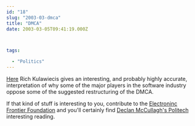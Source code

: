```yaml
---
id: "18"
slug: "2003-03-dmca"
title: "DMCA"
date: 2003-03-05T09:41:19.000Z



tags:

  - "Politics"
---
```

<div class="sqs-html-content">
  <p><a href="http://www.politechbot.com/p-04517.html">Here</a> Rich Kulawiecis gives an interesting, and probably highly accurate,  interpretation of why some of the major players in the software industry oppose some of the suggested restructuring of the DMCA.</p>
<p>If that kind of stuff is interesting to you, contribute to the <a href="http://www.eff.org/">Electroninc Frontier Foundation</a> and you'll certainly find <a href="http://www.politechbot.com/">Declan McCullagh's Politech</a> interesting reading.</p>
</div>

